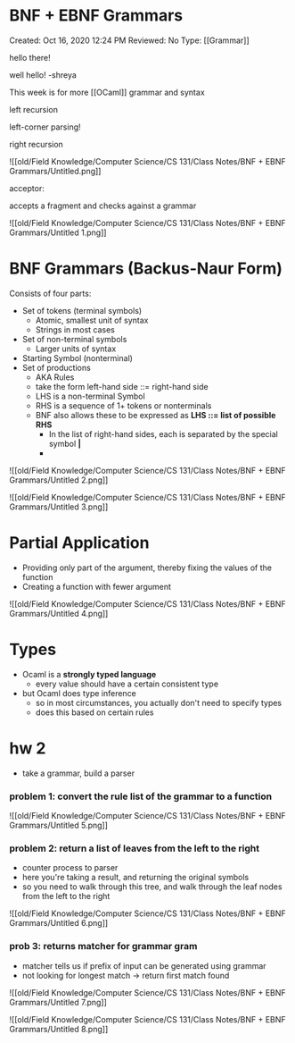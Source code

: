 # BNF + EBNF Grammars

Created: Oct 16, 2020 12:24 PM
Reviewed: No
Type: [[Grammar]]

hello there!

well hello! -shreya 

This week is for more [[OCaml]] grammar and syntax

left recursion

left-corner parsing!

right recursion

![[old/Field Knowledge/Computer Science/CS 131/Class Notes/BNF + EBNF Grammars/Untitled.png]]

acceptor:

accepts a fragment and checks against a grammar

![[old/Field Knowledge/Computer Science/CS 131/Class Notes/BNF + EBNF Grammars/Untitled 1.png]]

# BNF Grammars (Backus-Naur Form)

Consists of four parts:

- Set of tokens (terminal symbols)
    - Atomic, smallest unit of syntax
    - Strings in most cases
- Set of non-terminal symbols
    - Larger units of syntax
- Starting Symbol (nonterminal)
- Set of productions
    - AKA Rules
    - take the form left-hand side ::= right-hand side
    - LHS is a non-terminal Symbol
    - RHS is a sequence of 1+ tokens or nonterminals
    - BNF also allows these to be expressed as **LHS ::= list of possible RHS**
        - In the list of right-hand sides, each is separated by the special symbol **|**
        - 

![[old/Field Knowledge/Computer Science/CS 131/Class Notes/BNF + EBNF Grammars/Untitled 2.png]]

![[old/Field Knowledge/Computer Science/CS 131/Class Notes/BNF + EBNF Grammars/Untitled 3.png]]

# Partial Application

- Providing only part of the argument, thereby fixing the values of the function
- Creating a function with fewer argument

![[old/Field Knowledge/Computer Science/CS 131/Class Notes/BNF + EBNF Grammars/Untitled 4.png]]

# Types

- Ocaml is a **strongly typed language**
    - every value should have a certain consistent type
- but Ocaml does type inference
    - so in most circumstances, you actually don't need to specify types
    - does this based on certain rules

# hw 2

- take a grammar, build a parser

### problem 1: convert the rule list of the grammar to a function

![[old/Field Knowledge/Computer Science/CS 131/Class Notes/BNF + EBNF Grammars/Untitled 5.png]]

### problem 2: return a list of leaves from the left to the right

- counter process to parser
- here you're taking a result, and returning the original symbols
- so you need to walk through this tree, and walk through the leaf nodes from the left to the right

![[old/Field Knowledge/Computer Science/CS 131/Class Notes/BNF + EBNF Grammars/Untitled 6.png]]

### prob 3: returns matcher for grammar gram

- matcher tells us if prefix of input can be generated using grammar
- not looking for longest match → return first match found

![[old/Field Knowledge/Computer Science/CS 131/Class Notes/BNF + EBNF Grammars/Untitled 7.png]]

![[old/Field Knowledge/Computer Science/CS 131/Class Notes/BNF + EBNF Grammars/Untitled 8.png]]